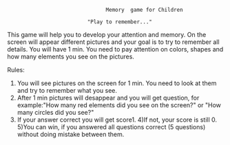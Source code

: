                                     Memory  game for Children 

                              "Play to remember..."




This game will help you to develop your attention and memory. On the screen will appear different pictures and your goal is to try to remember all details. You will have 1 min.
You need to pay attention on colors, shapes and how many elements you see on the pictures. 



Rules:
1) You will see pictures on the screen for 1 min. You need to look at them and try to remember what you see.
2) After 1 min pictures will desappear and you will get question, for example:"How many red elements did you see on the screen?" or "How many circles did you see?"
3) If your answer correct you will get score1.
4)If not, your score is still 0.
5)You can win, if you answered all questions correct (5 questions) without doing mistake between them. 

